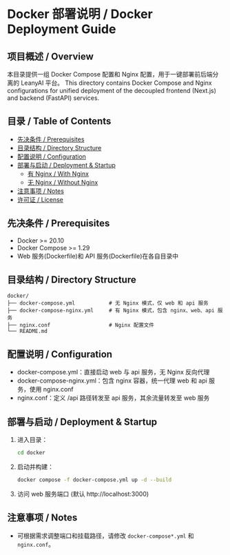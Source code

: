 # Docker 部署说明 / Docker Deployment Guide

## 项目概述 / Overview
本目录提供一组 Docker Compose 配置和 Nginx 配置，用于一键部署前后端分离的 LeanyAI 平台。
This directory contains Docker Compose and Nginx configurations for unified deployment of the decoupled frontend (Next.js) and backend (FastAPI) services.

## 目录 / Table of Contents
- [先决条件 / Prerequisites](#先决条件--prerequisites)
- [目录结构 / Directory Structure](#目录结构--directory-structure)
- [配置说明 / Configuration](#配置说明--configuration)
- [部署与启动 / Deployment & Startup](#部署与启动--deployment--startup)
  - [有 Nginx / With Nginx](#有-nginx--with-nginx)
  - [无 Nginx / Without Nginx](#无-nginx--without-nginx)
- [注意事项 / Notes](#注意事项--notes)
- [许可证 / License](#许可证--license)

## 先决条件 / Prerequisites
- Docker >= 20.10
- Docker Compose >= 1.29
- Web 服务(Dockerfile)和 API 服务(Dockerfile)在各自目录中

## 目录结构 / Directory Structure
```text
docker/
├── docker-compose.yml           # 无 Nginx 模式，仅 web 和 api 服务
├── docker-compose-nginx.yml     # 有 Nginx 模式，包含 nginx、web、api 服务
├── nginx.conf                   # Nginx 配置文件
└── README.md
```

## 配置说明 / Configuration
- docker-compose.yml：直接启动 web 与 api 服务，无 Nginx 反向代理
- docker-compose-nginx.yml：包含 nginx 容器，统一代理 web 和 api 服务，使用 nginx.conf
- nginx.conf：定义 /api 路径转发至 api 服务，其余流量转发至 web 服务

## 部署与启动 / Deployment & Startup

1. 进入目录：
   ```bash
   cd docker
   ```
2. 启动并构建：
   ```bash
   docker compose -f docker-compose.yml up -d --build
   ```
3. 访问 web 服务端口 (默认 http://localhost:3000)

## 注意事项 / Notes
- 可根据需求调整端口和挂载路径，请修改 `docker-compose*.yml` 和 `nginx.conf`。